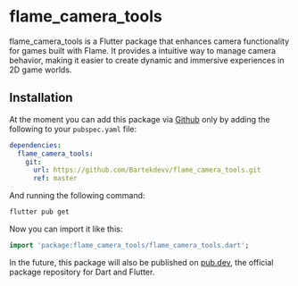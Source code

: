 # flame_camera_tools

flame_camera_tools is a Flutter package that enhances camera functionality for games built with Flame. It provides a intuitive way to manage camera behavior, making it easier to create dynamic and immersive experiences in 2D game worlds.

## Installation

At the moment you can add this package via [Github](https://github.com/Bartekdevv/flame_camera_tools.git) only by adding the following to your `pubspec.yaml` file:

```yaml
dependencies:
  flame_camera_tools:
    git:
      url: https://github.com/Bartekdevv/flame_camera_tools.git
      ref: master
```

And running the following command:

```sh
flutter pub get
```

Now you can import it like this:

```dart
import 'package:flame_camera_tools/flame_camera_tools.dart';
```

In the future, this package will also be published on [pub.dev](https://pub.dev/), the official package repository for Dart and Flutter.